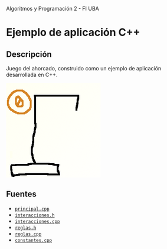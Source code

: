 Algoritmos y Programación 2 - FI UBA

# Ejemplo de aplicación C++

## Descripción

Juego del ahorcado, construido como un ejemplo de aplicación desarrollada en C++.

![Ahorcado](Ahorcado/img/juego.gif)

## Fuentes

 * [`principal.cpp`](../master/Ahorcado/src/principal.cpp)
 * [`interacciones.h`](../master/Ahorcado/src/interacciones.h)
 * [`interacciones.cpp`](../master/Ahorcado/src/interacciones.cpp)
 * [`reglas.h`](../master/Ahorcado/src/reglas.h)
 * [`reglas.cpp`](../master/Ahorcado/src/reglas.cpp)
 * [`constantes.cpp`](../master/Ahorcado/src/constantes.cpp)
